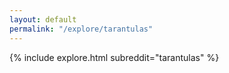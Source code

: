 ```yaml
---
layout: default
permalink: "/explore/tarantulas"
---
```


{% include explore.html subreddit="tarantulas" %}
